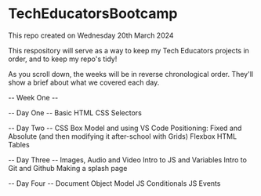# TechEducatorsBootcamp

This repo created on Wednesday 20th March 2024

This respository will serve as a way to keep my Tech Educators projects in order, and to keep my repo's tidy!

As you scroll down, the weeks will be in reverse chronological order.
They'll show a brief about what we covered each day.

-- Week One --

-- Day One --
Basic HTML
CSS Selectors

-- Day Two --
CSS Box Model and using VS Code
Positioning: Fixed and Absolute (and then modifying it after-school with Grids)
Flexbox
HTML Tables

-- Day Three --
Images, Audio and Video
Intro to JS and Variables
Intro to Git and Github
Making a splash page

-- Day Four --
Document Object Model
JS Conditionals
JS Events
